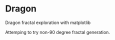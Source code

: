 # Dragon
Dragon fractal exploration with matplotlib

Attemping to try non-90 degree fractal generation.
